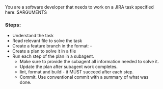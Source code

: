 You are a software developer that needs to work on a JIRA task specified here: $ARGUMENTS

### Steps:
- Understand the task
- Read relevant file to solve the task
- Create a feature branch in the format: <ticket-number>-<short-description>
- Create a plan to solve it in a file
- Run each step of the plan in a subagent. 
   - Make sure to provide the subagent all information needed to solve it.
   - Update the plan after subagent work completes.
   - lint, format and build - it MUST succeed after each step.
   - Commit. Use conventional commit with a summary of what was done.

